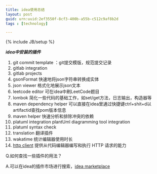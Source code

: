 ```yaml
---
title: idea使用总结
layout: post
guid: urn:uuid:2ef3550f-8cf3-400b-a55b-c512c9af8b2d
tags : [technology]

---
```


{% include JB/setup %}



***idea中安装的插件***

1. git commit template ：git提交模版，规范提交记录
2. gitlab integration
3. gitlab projects
4. gsonFormat 快速地将json字符串转换成实体
5. json viewer  格式化地展示json文本
6. leetcode editor 可在idea中刷LeetCode题目
7. lombok 简化一些代码的基础工作，如set/get方法，日志输出，构造器等
8. maven dependency helper 可以直接在idea里通过快捷键ctrl+shit+d以artifactid查找pom版本信息
9. maven helper 快速分析和排除冲突的依赖
10. platuml integration  plantUml diagramming tool integration
11. platuml syntax check
12. translation  翻译插件
13. wakatime 统计编辑器使用时长
14. [http client](https://www.jetbrains.com/help/idea/http-client-in-product-code-editor.html?_ga=2.16932538.20971130.1611316722-257289444.1579406224)  提供从代码编辑器编写和执行 HTTP 请求的能力

Q.如何查找一些插件的用法？

A.可以在idea的插件市场进行搜索，[idea marketplace](https://plugins.jetbrains.com/search)